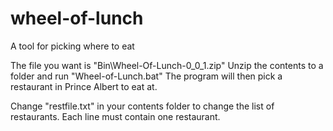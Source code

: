 # wheel-of-lunch
A tool for picking where to eat

The file you want is "Bin\Wheel-Of-Lunch-0_0_1.zip"
Unzip the contents to a folder and run "Wheel-of-Lunch.bat"
The program will then pick a restaurant in Prince Albert to eat at.

Change "restfile.txt" in your contents folder to change the list of restaurants.
Each line must contain one restaurant.
